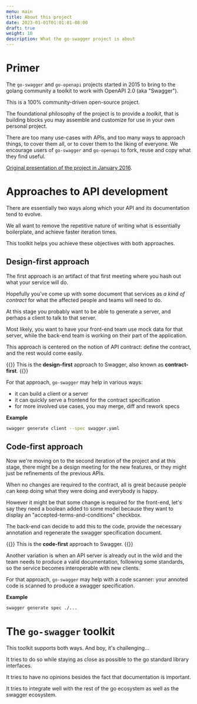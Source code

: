 ```yaml
---
menu: main
title: About this project
date: 2023-01-01T01:01:01-08:00
draft: true
weight: 10
description: What the go-swagger project is about
---
```

# Primer

The `go-swagger` and `go-openapi` projects started in 2015 to bring to the golang community
a toolkit to work with OpenAPI 2.0 (aka "Swagger").

This is a 100% community-driven open-source project.

The foundational philosophy of the project is to provide a _toolkit_, that is building blocks
you may assemble and customize for use in your own personal project.

There are too many use-cases with APIs, and too many ways to approach things, to cover them all,
or to cover them to the liking of everyone. We encourage users of `go-swagger` and `go-openapi` to fork,
reuse and copy what they find useful.

[Original presentation of the project in January 2016](../presentations/swagger-golangsf.html).

# Approaches to API development

There are essentially two ways along which your API and its documentation tend to evolve.

We all want to remove the repetitive nature of writing what is essentially boilerplate,
and achieve faster iteration times.

This toolkit helps you achieve these objectives with both approaches.

## Design-first approach

The first approach is an artifact of that first meeting where you hash out what your service will do.

Hopefully you've come up with some document that services as _a kind of contract_ for what the affected people and teams will need to do.

At this stage you probably want to be able to generate a server, and perhaps a client to talk to that server.

Most likely, you want to have your front-end team use mock data for that server, while the back-end team
is working on their part of the application.

This approach is centered on the notion of API contract: define the contract, and the rest would come easily.

{{<hint info>}}
This is the **design-first** approach to Swagger, also known as **contract-first**.
{{</hint>}}

For that approach, `go-swagger` may help in various ways:
* it can build a client or a server
* it can quickly serve a frontend for the contract specification
* for more involved use cases, you may merge, diff and rework specs

**Example**
```sh
swagger generate client --spec swagger.yaml
```

## Code-first approach

Now we're moving on to the second iteration of the project and at this stage, there might be a design meeting for the
new features, or they might just be refinements of the previous APIs.

When no changes are required to the contract, all is great because people can keep doing what they were doing and everybody is happy.

However it might be that some change is required for the front-end, let's say they need a boolean added to some model
because they want to display an "accepted-terms-and-conditions" checkbox.

The back-end can decide to add this to the code, provide the necessary annotation and regenerate the swagger
specification document.

{{<hint info>}}
This is the **code-first** approach to Swagger.
{{</hint>}}

Another variation is when an API server is already out in the wild and the team needs to produce a valid documentation,
following some standards, so the service becomes interoperable with new clients.

For that approach, `go-swagger` may help with a code scanner: your annoted code is scanned to produce a swagger specification.

**Example**
```sh
swagger generate spec ./...
```

# The `go-swagger` toolkit

This toolkit supports both ways. And boy, it's challenging...

It tries to do so while staying as close as possible to the go standard library interfaces. 

It tries to have no opinions besides the fact that documentation is important.

It tries to integrate well with the rest of the go ecosystem as well as the swagger ecosystem.
